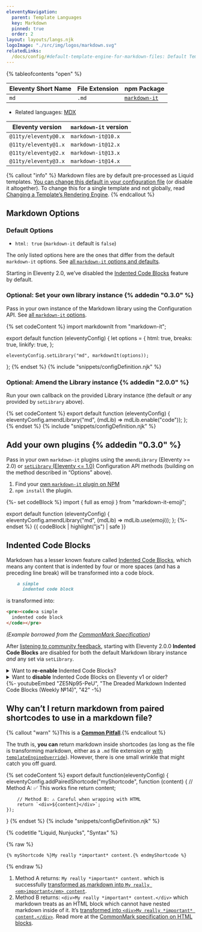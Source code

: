 ```yaml
---
eleventyNavigation:
  parent: Template Languages
  key: Markdown
  pinned: true
  order: 2
layout: layouts/langs.njk
logoImage: "./src/img/logos/markdown.svg"
relatedLinks:
  /docs/config/#default-template-engine-for-markdown-files: Default Template Engine for Markdown Files
---
```


{% tableofcontents "open" %}

| Eleventy Short Name | File Extension | npm Package                                                |
| ------------------- | -------------- | ---------------------------------------------------------- |
| `md`                | `.md`          | [`markdown-it`](https://www.npmjs.com/package/markdown-it) |

* Related languages: [MDX](/docs/languages/mdx/)

| Eleventy version | `markdown-it` version |
| --- | --- |
| `@11ty/eleventy@0.x` | `markdown-it@10.x` |
| `@11ty/eleventy@1.x` | `markdown-it@12.x` |
| `@11ty/eleventy@2.x` | `markdown-it@13.x` |
| `@11ty/eleventy@3.x` | `markdown-it@14.x` |

{% callout "info" %}
Markdown files are by default pre-processed as Liquid templates. <a href="/docs/config/#default-template-engine-for-markdown-files">You can change this default in your configuration file</a> (or disable it altogether). To change this for a single template and not globally, read <a href="/docs/template-overrides/">Changing a Template’s Rendering Engine</a>.
{% endcallout %}

## Markdown Options

### Default Options

- `html: true` (`markdown-it` default is `false`)

The only listed options here are the ones that differ from the default `markdown-it` options. See [all `markdown-it` options and defaults](https://github.com/markdown-it/markdown-it#init-with-presets-and-options).

Starting in Eleventy 2.0, we’ve disabled the [Indented Code Blocks](#indented-code-blocks) feature by default.

### Optional: Set your own library instance {% addedin "0.3.0" %}

Pass in your own instance of the Markdown library using the Configuration API. See [all `markdown-it` options](https://github.com/markdown-it/markdown-it#init-with-presets-and-options).

{% set codeContent %}
import markdownIt from "markdown-it";

export default function (eleventyConfig) {
	let options = {
		html: true,
		breaks: true,
		linkify: true,
	};

	eleventyConfig.setLibrary("md", markdownIt(options));
};
{% endset %}
{% include "snippets/configDefinition.njk" %}

### Optional: Amend the Library instance {% addedin "2.0.0" %}

Run your own callback on the provided Library instance (the default _or_ any provided by `setLibrary` above).

{% set codeContent %}
export default function (eleventyConfig) {
	eleventyConfig.amendLibrary("md", (mdLib) => mdLib.enable("code"));
};
{% endset %}
{% include "snippets/configDefinition.njk" %}

## Add your own plugins {% addedin "0.3.0" %}

Pass in your own `markdown-it` plugins using the `amendLibrary` (Eleventy &gt;= 2.0) or [`setLibrary` (Eleventy &lt;= 1.0)](https://v1-0-2.11ty.dev/docs/languages/markdown/#add-your-own-plugins) Configuration API methods (building on the method described in “Options” above).

1. Find your [own `markdown-it` plugin on NPM](https://www.npmjs.com/search?q=keywords:markdown-it-plugin)
2. `npm install` the plugin.

{%- set codeBlock %}
import { full as emoji } from "markdown-it-emoji";

export default function (eleventyConfig) {
	eleventyConfig.amendLibrary("md", (mdLib) => mdLib.use(emoji));
};
{%- endset %}
{{ codeBlock | highlight("js") | safe }}

## Indented Code Blocks

Markdown has a lesser known feature called [Indented Code Blocks](https://spec.commonmark.org/0.28/#indented-code-blocks), which means any content that is indented by four or more spaces (and has a preceding line break) will be transformed into a code block.

```markdown
    a simple
      indented code block
```

is transformed into:

```html
<pre><code>a simple
  indented code block
</code></pre>
```

_(Example borrowed from the [CommonMark Specification](https://spec.commonmark.org/0.28/#indented-code-blocks))_

After [listening to community feedback](https://github.com/11ty/eleventy/issues/2438), starting with Eleventy 2.0.0 <strong>Indented Code Blocks</strong> are disabled for both the default Markdown library instance _and_ any set via `setLibrary`.

<details>
  <summary>Want to <strong>re-enable</strong> Indented Code Blocks?</summary>

{% callout "warn" %}<strong>Careful!</strong> This feature is <a href="https://github.com/11ty/eleventy/issues/2438">(almost) universally disliked</a>.{% endcallout %}

To re-enable Indented Code Blocks in Eleventy 2.0 (or newer), use the [`amendLibrary` approach](#optional-amend-the-library-instance). Make sure you read through the warning documented below to understand the ramifications.

```js
module.exports = function (eleventyConfig) {
	eleventyConfig.amendLibrary("md", (mdLib) => mdLib.enable("code"));
};
```

<div id="there-are-extra-and-in-my-output"><!-- Backwards compat --></div>
<div id="there-are-extra-pre-and-code-tags-in-my-output"><!-- Backwards compat --></div>

When using [Indented Code Blocks](#indented-code-blocks), any content that follows this four (or more) space indent may be subject to transformation. If you pre-process your markdown using Nunjucks or Liquid or another templating engine, that means the content retrieved from an `include` or a shortcode may also fit this formatting. Careful when you include extra whitespace in your includes or shortcodes!

{% codetitle ".eleventy.js" %}

```js
// 🛑 Bad, don’t do this
eleventyConfig.addShortcode("badShortcode", function () {
	return `
    This is a code block in a markdown file!
`;
});
```

{% codetitle ".eleventy.js" %}

```js
// ✅ This will return expected output
eleventyConfig.addShortcode("goodShortcode", function () {
	return `
This will not be a code block in a markdown file.
`;
});
```

If you still wish to indent your template literals, you can use [outdent](https://www.npmjs.com/package/outdent) to strip each line of indentation before handing it off to the renderer.

```js
// ✅ This is also acceptable
eleventyConfig.addShortcode("alsoGoodShortcode", function () {
	return outdent`
    This will not be a code block in a markdown file.
`;
});
```

</details>

<details>
  <summary>Want to <strong>disable</strong> Indented Code Blocks on Eleventy v1 or older?</summary>

```js
const markdownIt = require("markdown-it");

module.exports = function (eleventyConfig) {
	let options = {
		// … truncated for brevity
	};

	eleventyConfig.setLibrary("md", markdownIt(options).disable("code"));
};
```

</details>

<div class="youtube-related">
  {%- youtubeEmbed "ZE5Np95-PeU", "The Dreaded Markdown Indented Code Blocks (Weekly №14)", "42" -%}
</div>

## Why can’t I return markdown from paired shortcodes to use in a markdown file?

{% callout "warn" %}This is a <a href="/docs/pitfalls/"><strong>Common Pitfall</strong></a>.{% endcallout %}

The truth is, **you can** return markdown inside shortcodes (as long as the file is transforming markdown, either as a `.md` file extension or [with `templateEngineOverride`](/docs/template-overrides/)). However, there is one small wrinkle that might catch you off guard.

{% set codeContent %}
export default function(eleventyConfig) {
	eleventyConfig.addPairedShortcode("myShortcode", function (content) {
		// Method A: ✅ This works fine
		return content;

		// Method B: ⚠️ Careful when wrapping with HTML
		return `<div>${content}</div>`;
	});
}
{% endset %}
{% include "snippets/configDefinition.njk" %}

{% codetitle "Liquid, Nunjucks", "Syntax" %}

{% raw %}

```jinja2
{% myShortcode %}My really *important* content.{% endmyShortcode %}
```

{% endraw %}

1. Method A returns: `My really *important* content.` which is successfully [transformed as markdown into `My really <em>important</em> content`](https://spec.commonmark.org/dingus/?text=My%20really%20*important*%20content.).
1. Method B returns: `<div>My really *important* content.</div>` which markdown treats as an HTML block which cannot have nested markdown inside of it. It’s [transformed into `<div>My really *important* content.</div>`](https://spec.commonmark.org/dingus/?text=%3Cdiv%3EMy%20really%20*important*%20content.%3C%2Fdiv%3E). Read more at the [CommonMark specification on HTML blocks](https://spec.commonmark.org/0.28/#html-blocks).
